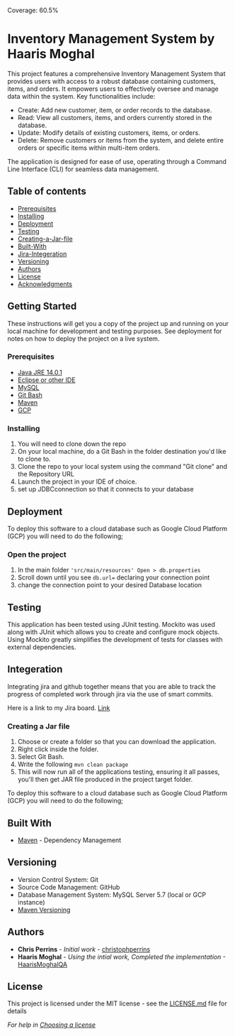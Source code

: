 Coverage: 60.5%

# Inventory Management System by Haaris Moghal

This project features a comprehensive Inventory Management System that provides users with access to a robust database containing customers, items, and orders. It empowers users to effectively oversee and manage data within the system. Key functionalities include:

* Create: Add new customer, item, or order records to the database.
* Read: View all customers, items, and orders currently stored in the database.
* Update: Modify details of existing customers, items, or orders.
* Delete: Remove customers or items from the system, and delete entire orders or specific items within multi-item orders.

The application is designed for ease of use, operating through a Command Line Interface (CLI) for seamless data management.
## Table of contents

* [Prerequisites](https://github.com/QACTrainers/haarismoghalqa_assessment#Prerequisites)
* [Installing](https://github.com/QACTrainers/haarismoghalqa_assessment#Installing)
* [Deployment](https://github.com/QACTrainers/haarismoghalqa_assessment#Deployment)
* [Testing](https://github.com/QACTrainers/haarismoghalqa_assessment#Testing)
* [Creating-a-Jar-file](https://github.com/QACTrainers/haarismoghalqa_assessment#Creating-a-Jar-file)
* [Built-With](https://github.com/QACTrainers/haarismoghalqa_assessment#Built-With)
* [Jira-Integeration](https://github.com/QACTrainers/haarismoghalqa_assessment#Integeration)
* [Versioning](https://github.com/QACTrainers/haarismoghalqa_assessment#Versioning)
* [Authors](https://github.com/QACTrainers/haarismoghalqa_assessment#Authors)
* [License](https://github.com/QACTrainers/haarismoghalqa_assessment#License)
* [Acknowledgments](https://github.com/QACTrainers/haarismoghalqa_assessment#Acknowledgments)


## Getting Started

These instructions will get you a copy of the project up and running on your local machine for development and testing purposes. See deployment for notes on how to deploy the project on a live system.

### Prerequisites


* [Java JRE 14.0.1](https://www.oracle.com/uk/java/technologies/javase/jdk14-archive-downloads.html)
* [Eclipse or other IDE](https://www.eclipse.org/downloads/)
* [MySQL](https://www.mysql.com/downloads/)
* [Git Bash](https://git-scm.com/downloads)
* [Maven](https://maven.apache.org/)
* [GCP](https://cloud.google.com/)

### Installing

1. You will need to clone down the repo
2. On your local machine, do a Git Bash in the folder destination you'd like to clone to. 
3. Clone the repo to your local system using the command "Git clone" and the Repository URL 
4. Launch the project in your IDE of choice.
5. set up JDBCconnection so that it connects to your database

## Deployment

To deploy this software to a cloud database such as Google Cloud Platform (GCP) you will need to do the following;

### Open the project

1. In the main folder ```'src/main/resources' Open > db.properties``` 
2. Scroll down until you see ``` db.url= ``` declaring your connection point
3. change the connection point to your desired Database location

## Testing

This application has been tested using JUnit testing. Mockito was used along with JUnit which allows you to create and configure mock objects. Using Mockito greatly simplifies the development of tests for classes with external dependencies.

## Integeration

Integrating jira and github together means that you are able to track the progress of completed work through jira via the use of smart commits.

Here is a link to my Jira board. [Link](https://haarismoghalims.atlassian.net/jira/software/projects/IMS/boards/1)

### Creating a Jar file

1. Choose or create a folder so that you can download the application.
2. Right click inside the folder.
3. Select Git Bash.
4. Write the following ```mvn clean package```
6. This will now run all of the applications testing, ensuring it all passes, you'll then get JAR file produced in the project target folder.

To deploy this software to a cloud database such as Google Cloud Platform (GCP) you will need to do the following;


## Built With

* [Maven](https://maven.apache.org/) - Dependency Management

## Versioning

* Version Control System: Git 
* Source Code Management: GitHub 
* Database Management System: MySQL Server 5.7 (local or GCP instance)
* [Maven Versioning](https://maven.apache.org/)

## Authors

* **Chris Perrins** - *Initial work* - [christophperrins](https://github.com/christophperrins)
* **Haaris Moghal** - *Using the intial work, Completed the implementation* -[HaarisMoghalQA](https://github.com/HaarismoghalQA)

## License

This project is licensed under the MIT license - see the [LICENSE.md](LICENSE.md) file for details 

*For help in [Choosing a license](https://choosealicense.com/)*


